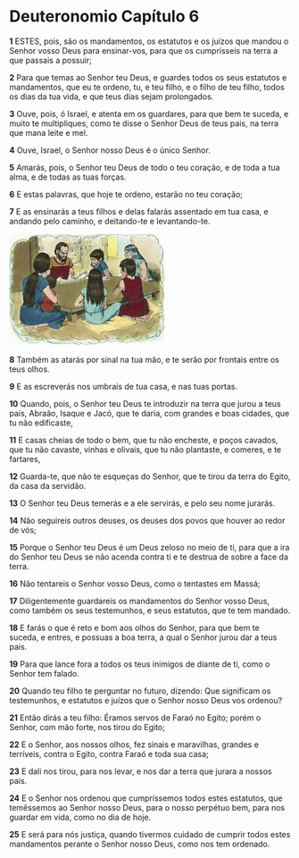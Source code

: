 # Deuteronomio Capítulo 6

**1** 	ESTES, pois, são os mandamentos, os estatutos e os juízos que mandou o Senhor vosso Deus para ensinar-vos, para que os cumprísseis na terra a que passais a possuir;

**2** 	Para que temas ao Senhor teu Deus, e guardes todos os seus estatutos e mandamentos, que eu te ordeno, tu, e teu filho, e o filho de teu filho, todos os dias da tua vida, e que teus dias sejam prolongados.

**3** 	Ouve, pois, ó Israel, e atenta em os guardares, para que bem te suceda, e muito te multipliques, como te disse o Senhor Deus de teus pais, na terra que mana leite e mel.

**4** 	Ouve, Israel, o Senhor nosso Deus é o único Senhor.

**5** 	Amarás, pois, o Senhor teu Deus de todo o teu coração, e de toda a tua alma, e de todas as tuas forças.

**6** 	E estas palavras, que hoje te ordeno, estarão no teu coração;

**7** 	E as ensinarás a teus filhos e delas falarás assentado em tua casa, e andando pelo caminho, e deitando-te e levantando-te.

![](../Images/SweetPublishing/5-6-1.jpg) 

**8** 	Também as atarás por sinal na tua mão, e te serão por frontais entre os teus olhos.

**9** 	E as escreverás nos umbrais de tua casa, e nas tuas portas.

**10** 	Quando, pois, o Senhor teu Deus te introduzir na terra que jurou a teus pais, Abraão, Isaque e Jacó, que te daria, com grandes e boas cidades, que tu não edificaste,

**11** 	E casas cheias de todo o bem, que tu não encheste, e poços cavados, que tu não cavaste, vinhas e olivais, que tu não plantaste, e comeres, e te fartares,

**12** 	Guarda-te, que não te esqueças do Senhor, que te tirou da terra do Egito, da casa da servidão.

**13** 	O Senhor teu Deus temerás e a ele servirás, e pelo seu nome jurarás.

**14** 	Não seguireis outros deuses, os deuses dos povos que houver ao redor de vós;

**15** 	Porque o Senhor teu Deus é um Deus zeloso no meio de ti, para que a ira do Senhor teu Deus se não acenda contra ti e te destrua de sobre a face da terra.

**16** 	Não tentareis o Senhor vosso Deus, como o tentastes em Massá;

**17** 	Diligentemente guardareis os mandamentos do Senhor vosso Deus, como também os seus testemunhos, e seus estatutos, que te tem mandado.

**18** 	E farás o que é reto e bom aos olhos do Senhor, para que bem te suceda, e entres, e possuas a boa terra, a qual o Senhor jurou dar a teus pais.

**19** 	Para que lance fora a todos os teus inimigos de diante de ti, como o Senhor tem falado.

**20** 	Quando teu filho te perguntar no futuro, dizendo: Que significam os testemunhos, e estatutos e juízos que o Senhor nosso Deus vos ordenou?

**21** 	Então dirás a teu filho: Éramos servos de Faraó no Egito; porém o Senhor, com mão forte, nos tirou do Egito;

**22** 	E o Senhor, aos nossos olhos, fez sinais e maravilhas, grandes e terríveis, contra o Egito, contra Faraó e toda sua casa;

**23** 	E dali nos tirou, para nos levar, e nos dar a terra que jurara a nossos pais.

**24** 	E o Senhor nos ordenou que cumpríssemos todos estes estatutos, que temêssemos ao Senhor nosso Deus, para o nosso perpétuo bem, para nos guardar em vida, como no dia de hoje.

**25** 	E será para nós justiça, quando tivermos cuidado de cumprir todos estes mandamentos perante o Senhor nosso Deus, como nos tem ordenado.


